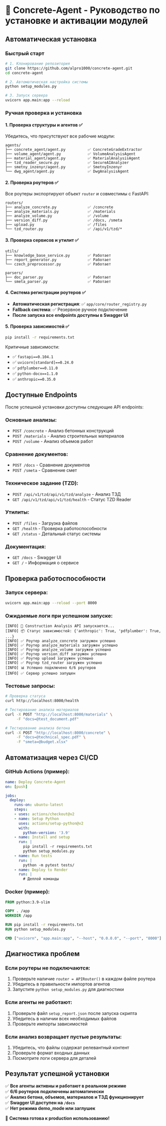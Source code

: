 # 🚀 Concrete-Agent - Руководство по установке и активации модулей

## Автоматическая установка

### Быстрый старт

```bash
# 1. Клонирование репозитория
git clone https://github.com/alpro1000/concrete-agent.git
cd concrete-agent

# 2. Автоматическая настройка системы
python setup_modules.py

# 3. Запуск сервера
uvicorn app.main:app --reload
```

### Ручная проверка и установка

#### 1. Проверка структуры и агентов ✅

Убедитесь, что присутствуют все рабочие модули:

```
agents/
├── concrete_agent/agent.py          ✅ ConcreteGradeExtractor
├── volume_agent/agent.py            ✅ VolumeAnalysisAgent  
├── material_agent/agent.py          ✅ MaterialAnalysisAgent
├── tzd_reader_secure.py             ✅ SecureAIAnalyzer
├── smetny_inzenyr/agent.py          ✅ SmetnyInzenyr
└── dwg_agent/agent.py               ✅ DwgAnalysisAgent
```

#### 2. Проверка роутеров ✅

Все роутеры экспортируют объект `router` и совместимы с FastAPI:

```
routers/
├── analyze_concrete.py              ✅ /concrete
├── analyze_materials.py             ✅ /materials
├── analyze_volume.py                ✅ /volume
├── version_diff.py                  ✅ /docs, /smeta
├── upload.py                        ✅ /files
└── tzd_router.py                    ✅ /api/v1/tzd/*
```

#### 3. Проверка сервисов и утилит ✅

```
utils/
├── knowledge_base_service.py        ✅ Работает
├── report_generator.py              ✅ Работает
└── czech_preprocessor.py            ✅ Работает

parsers/
├── doc_parser.py                    ✅ Работает
└── smeta_parser.py                  ✅ Работает
```

#### 4. Система регистрации роутеров ✅

- **Автоматическая регистрация**: ✅ `app/core/router_registry.py`
- **Fallback система**: ✅ Резервное ручное подключение
- **После запуска все endpoints доступны в Swagger UI**

#### 5. Проверка зависимостей ✅

```bash
pip install -r requirements.txt
```

Критичные зависимости:
- ✅ `fastapi==0.104.1`
- ✅ `uvicorn[standard]==0.24.0`
- ✅ `pdfplumber==0.11.0`
- ✅ `python-docx==1.1.0`
- ✅ `anthropic==0.35.0`

## Доступные Endpoints

После успешной установки доступны следующие API endpoints:

### Основные анализы:
- `POST /concrete` - Анализ бетонных конструкций
- `POST /materials` - Анализ строительных материалов  
- `POST /volume` - Анализ объемов работ

### Сравнение документов:
- `POST /docs` - Сравнение документов
- `POST /smeta` - Сравнение смет

### Техническое задание (TZD):
- `POST /api/v1/tzd/api/v1/tzd/analyze` - Анализ ТЗД
- `GET /api/v1/tzd/api/v1/tzd/health` - Статус TZD Reader

### Утилиты:
- `POST /files` - Загрузка файлов
- `GET /health` - Проверка работоспособности
- `GET /status` - Детальный статус системы

### Документация:
- `GET /docs` - Swagger UI
- `GET /` - Информация о сервисе

## Проверка работоспособности

### Запуск сервера:
```bash
uvicorn app.main:app --reload --port 8000
```

### Ожидаемые логи при успешном запуске:
```
[INFO] 🚀 Construction Analysis API запускается...
[INFO] 📦 Статус зависимостей: {'anthropic': True, 'pdfplumber': True, ...}
[INFO] ✅ Роутер analyze_concrete загружен успешно
[INFO] ✅ Роутер analyze_materials загружен успешно
[INFO] ✅ Роутер analyze_volume загружен успешно
[INFO] ✅ Роутер version_diff загружен успешно
[INFO] ✅ Роутер upload загружен успешно
[INFO] ✅ Роутер tzd_router загружен успешно
[INFO] 📊 Успешно подключено 6/6 роутеров
[INFO] ✅ Сервер успешно запущен
```

### Тестовые запросы:

```bash
# Проверка статуса
curl http://localhost:8000/health

# Тестирование анализа материалов
curl -X POST "http://localhost:8000/materials" \
     -F "docs=@test_document.pdf"

# Тестирование анализа бетона
curl -X POST "http://localhost:8000/concrete" \
     -F "docs=@technical_spec.pdf" \
     -F "smeta=@budget.xlsx"
```

## Автоматизация через CI/CD

### GitHub Actions (пример):
```yaml
name: Deploy Concrete-Agent
on: [push]

jobs:
  deploy:
    runs-on: ubuntu-latest
    steps:
    - uses: actions/checkout@v2
    - name: Setup Python
      uses: actions/setup-python@v2
      with:
        python-version: '3.9'
    - name: Install and setup
      run: |
        pip install -r requirements.txt
        python setup_modules.py
    - name: Run tests
      run: |
        python -m pytest tests/
    - name: Deploy to Render
      run: |
        # Деплой команды
```

### Docker (пример):
```dockerfile
FROM python:3.9-slim

COPY . /app
WORKDIR /app

RUN pip install -r requirements.txt
RUN python setup_modules.py

CMD ["uvicorn", "app.main:app", "--host", "0.0.0.0", "--port", "8000"]
```

## Диагностика проблем

### Если роутеры не подключаются:
1. Проверьте наличие `router = APIRouter()` в каждом файле роутера
2. Убедитесь в правильности импортов агентов
3. Запустите `python setup_modules.py` для диагностики

### Если агенты не работают:
1. Проверьте файл `setup_report.json` после запуска скрипта
2. Убедитесь в наличии всех необходимых файлов
3. Проверьте импорты зависимостей

### Если анализ возвращает пустые результаты:
1. Убедитесь, что файлы содержат релевантный контент
2. Проверьте формат входных данных
3. Посмотрите логи сервера для деталей

## Результат успешной установки

✅ **Все агенты активны и работают в реальном режиме**  
✅ **6/6 роутеров подключены автоматически**  
✅ **Анализ бетона, объемов, материалов и ТЗД функционирует**  
✅ **Swagger UI доступен на `/docs`**  
✅ **Нет режима demo_mode или заглушек**  

🚀 **Система готова к production использованию!**